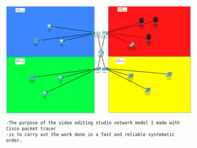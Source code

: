 ![Banner Photo](https://github.com/emrhanyalcin/Video-Editing-Studio-/blob/main/all.PNG)


```
-The purpose of the video editing studio network model I made with Cisco packet tracer
-is to carry out the work done in a fast and reliable systematic order.
